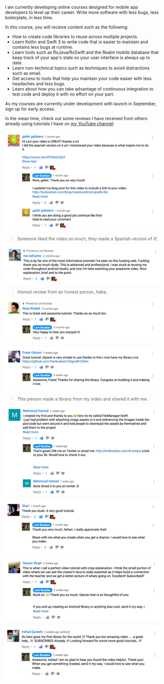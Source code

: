 I am currently developing online courses designed for mobile app developers to level up their career. Write more software with less bugs, less boilerplate, in less time.

In this course, you will receive content such as the following:

* How to create code libraries to reuse across multiple projects.
* Learn Kotlin and Swift 3 to write code that is easier to maintain and contains less bugs at runtime.
* Learn tools such as RxJava/RxSwift and the Realm mobile database that keep track of your app's state so your user interface is always up to date.
* Learn non-technical topics such as techniques to avoid distractions such as email.
* Get access to tools that help you maintain your code easier with less headaches and less bugs.
* Learn about how you can take advantage of continuous integration to test code and deploy it with no effort on your part.

As my courses are currently under development with launch in September, sign up for early access.

<script async id="-clp-1502" src="https://withcoach.com/landing_pages/1502/embed.js"></script>

In the mean time, check out some reviews I have received from others already using tutorials I have on [my YouTube channel](https://www.youtube.com/channel/UCX0SKfhTQTFvs9NhrQi_YlA):

![](/img/tutorials/gradle_android_library/feedback_5.png)
> Someone liked the video so much, they made a Spanish version of it!

![](/img/tutorials/gradle_android_library/feedback_1.png)
> Honest review from an honest person, haha.

![](/img/tutorials/ios_library/feedback_1.png)

![](/img/tutorials/gradle_android_library/feedback_4.png)
> This person made a library from my video and shared it with me.

![](/img/tutorials/ios_library/feedback_2.png)

![](/img/tutorials/gradle_android_library/feedback_2.png)

![](/img/tutorials/gradle_android_library/feedback_3.png)

![](/img/tutorials/ios_library/feedback_3.png)

<script async id="-clp-1502" src="https://withcoach.com/landing_pages/1502/embed.js"></script>
